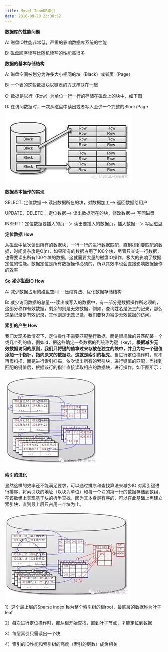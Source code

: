```yaml
---
title: Mysql-InnoDB索引
date: 2016-09-20 23:30:52
---
```

**数据库的性能问题**

A: 磁盘IO性能非常低，严重的影响数据库系统的性能

B: 磁盘顺序读写比随机读写的性能高很多

**数据的基本存储结构**

A: 磁盘空间被划分为许多大小相同的块（Black）或者页（Page）

B: 一个表的这些数据块以链表的方式串联在一起

C: 数据是以行（Row）为单位一行一行的存储在磁盘上的块中，如下图

D: 在访问数据时，一次从磁盘中读出或者写入至少一个完整的Block/Page

![分块图](/images/figures/2016-09-20-01.png)

**数据基本操作的实现**

SELECT: 定位数据--> 读出数据所在的块，对数据加工--> 返回数据给用户

UPDATE、DELETE： 定位数据--> 读出数据所在的块，修改数据--> 写回磁盘

INSERT：定位数据要插入的页--＞ 读出要插入的数据页，插入数据--＞ 写回磁盘

**定位数据 How**

从磁盘中依次读出所有的数据块，一行一行的进行数据匹配，直到找到要匹配的数据，时间复杂度是O(n)，如果所有的数据占用了100个块，尽管只查询一行数据，也需要读出所有100个块的数据，这就需要大量的磁盘IO操作，极大的影响了数据定位的性能。数据定位是所有数据操作必须的，所以其效率也会直接影响数据操作的效率

**So 减少磁盘IO How**

A: 减少数据占用的磁盘空间---压缩算法、优化数据存储结构

B: 减少访问数据的总量---读出或写入的数据中，有一部分是数据操作所必须的，这部分称作有效数据，剩余的则是无效数据，例如，查询姓名是张三的记录，那么这条记录是有效记录，其他则是无效记录，我们要努力减少无效数据的访问。

**索引的产生 How**

我们发现多数情况下，定位操作不需要匹配整行数据，而是很规律的只匹配某一个或几个列的值，例如id，把这些确定一条数据的列统称为键（key）。**根据减少无效数据访问的原则，我们只将键的值拿过来存放在独立的块中，并且为每一个键值添加一个指针，指向原来的数据块，这就是索引的祖先**。当进行定位操作时，就不再表扫描，而是进行索引扫描，依次读出所有的索引块，进行键值的匹配，当找到匹配的键值后，根据该行的指针直接读取相应的数据块，进行操作。如下图所示：

![索引产生](/images/figures/2016-09-20-02.png)

**索引的进化**

显然这样的效率还不能满足要求，可以通过排序和查找算法来减少IO
对索引键进行排序，将索引块的地址（以块为单位）和每一个块的第一行的数据存储到数组，在该数组上实现基于块的折半查找，因为其本身是有序的，可以在此基础上再建立索引块，直到最上层只占用一个块为止。

![索引进化](/images/figures/2016-09-20-03.png)

1）这个最上层的Sparse index 称为整个索引树的根root，最底层的数据称为叶子leaf

2）每次进行定位操作时，都从根开始查找，直到叶子节点，才能定位到数据

3）每层索引只需读出一个块

4）索引的IO性能和索引树的高度（索引的层数）成负相关